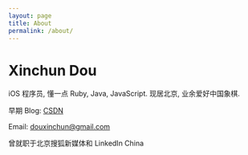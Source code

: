 ```yaml
---
layout: page
title: About
permalink: /about/
---
```


# Xinchun Dou  

iOS 程序员, 懂一点 Ruby, Java, JavaScript. 现居北京, 业余爱好中国象棋.

早期 Blog: [CSDN](http://blog.csdn.net/douxinchun)  

Email: douxinchun@gmail.com  

曾就职于北京搜狐新媒体和 LinkedIn China